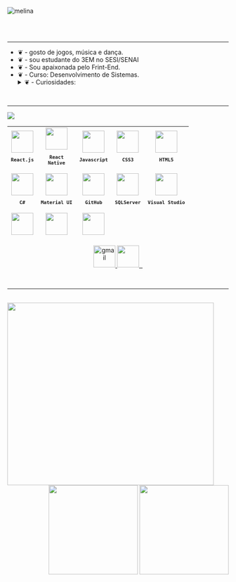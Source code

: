 ![melina](https://github.com/melinamelo/melinamelo/assets/129418404/fdf960b6-1dc0-42b6-8d5b-95ea7ad09ea8)




<br/><br/>
<hr/>
<ul>
  <li>❦ - gosto de jogos, música e dança.</li>
  <li>❦ - sou estudante do 3EM no SESI/SENAI</li>
  <li>❦ - Sou apaixonada pelo Frint-End.</li>
  <li>❦ - Curso: Desenvolvimento de Sistemas.</li>
    <details>
      <summary>❦ - Curiosidades:</summary>
      <ul>
        <li>♡ - 23/09/2006</li>  
        <li>♡ - Sei mais de 50 coreográfias .</li>
      </ul>
    </details>
  </li>
</ul>
<br/>
<hr/>
<div display="flex">
<img src="https://github.com/melinamelo/melinamelo/assets/129418404/e33ad5cc-9d8a-4e2c-adc9-b76a1f4f3f29">

  <table align="right" margin-top="100px" height="255px">
    <tr>
      <td align="center">
          <img src="https://cdn.jsdelivr.net/gh/devicons/devicon@latest/icons/react/react-original.svg" width="50px"/><br/>
          <sub>
            <b>
              <pre>React.js</pre>
            </b>
          </sub>
      </td>
      <td align="center">
          <img src="https://cdn.jsdelivr.net/gh/devicons/devicon@latest/icons/react/react-original.svg" width="50px" /><br/>
          <sub>
            <b>
              <pre>React<br>Native</pre>
            </b>
          </sub>
      </td>
      <td align="center">
          <img src="https://cdn.jsdelivr.net/gh/devicons/devicon@latest/icons/javascript/javascript-plain.svg" width="50px" /><br/>
          <sub>
            <b>
              <pre>Javascript</pre>
            </b>
          </sub>
      </td>
      <td align="center">
          <img src="https://cdn.jsdelivr.net/gh/devicons/devicon@latest/icons/css3/css3-original.svg" width="50px" /><br/>
          <sub>
            <b>
              <pre>CSS3</pre>
            </b>
          </sub>
      </td>
      <td align="center">
          <img src="https://cdn.jsdelivr.net/gh/devicons/devicon@latest/icons/html5/html5-original.svg" width="50px" /><br/>
          <sub>
            <b>
              <pre>HTML5</pre>
            </b>
          </sub>
      </td>
    </tr>
    <tr>
      <td align="center">
          <img src="https://cdn.jsdelivr.net/gh/devicons/devicon@latest/icons/csharp/csharp-original.svg" width="50px" /><br/>
          <sub>
            <b>
              <pre>C#</pre>
            </b>
          </sub>
      </td>
      <td align="center">
         <img src="https://cdn.jsdelivr.net/gh/devicons/devicon@latest/icons/materialui/materialui-original.svg" width="50px"/><br/>
          <sub>
            <b>
              <pre>Material UI</pre>
            </b>
          </sub>
      </td>
        <td align="center">
          <img src="https://skillicons.dev/icons?i=github" width="50px"/></i></i><br/>
          <sub>
            <b>
              <pre>GitHub</pre>
            </b>
          </sub>
      </td>
      <td align="center">
           <img src="https://cdn.jsdelivr.net/gh/devicons/devicon@latest/icons/microsoftsqlserver/microsoftsqlserver-original.svg" width="50px" /><br/>
            <sub>
              <b>
                <pre>SQLServer</pre>
              </b>
            </sub>
        </td>
        <td align="center">
               <img src="https://cdn.jsdelivr.net/gh/devicons/devicon@latest/icons/visualstudio/visualstudio-original.svg" width="50px" /><br/>
                <sub>
                  <b>
                    <pre>Visual Studio</pre>
                  </b>
                </sub>
            </td>
      </tr>
        <td align="center">
            <img src="https://cdn.jsdelivr.net/gh/devicons/devicon@latest/icons/vscode/vscode-original.svg" width="50px" /><br/>
              <sub>
                <b>
                  <pre>VSCode</pre>
                </b>
              </sub>
        </td>
        <td align="center">
            <img src="https://cdn.jsdelivr.net/gh/devicons/devicon@latest/icons/figma/figma-original.svg" width="50px"/><br/>
              <sub>
                <b>
                  <pre>Figma</pre>
                </b>
            </sub>
        </td>
        <td align="center">
          <img src="https://skillicons.dev/icons?i=windows" width="50px"/></i></i><br/>
          <sub>
            <b>
              <pre>Windows</pre>
            </b>
          </sub>
      </td>
    </tr>
  </table>
</div>
<br/><br/>
<hr/>

<br/>
<p align="center">
  <a href="mailto:melinamelo295@gmail.com" target="_blank">
    <img src="https://github.com/melinamelo/melinamelo/assets/129418404/2972584a-4cef-4a2e-afb0-78fcdb5c311f" alt="gmail" height="50px" />
  </a>
  <a href="https://www.instagram.com/melinamelo._/" target="_blank">
    <img src="https://github.com/melinamelo/melinamelo/assets/129418404/bbcbf7bd-d6f9-47e3-a7c6-813fc04bdb1a" height="50px" />
    &nbsp;
  </a>
</p>
<br/>
<hr/>

<br/>
<img align="left" height="415px" width="470px" src="https://luk4x-github-readme-stats.vercel.app/api/top-langs?username=melinamelo&langs_count=8&theme=tokyonight&hide_border=true&custom_title=Top%20Linguagens&cache_seconds=14400" />
<div align="right">
  <img height="203px" src="https://luk4x-github-readme-stats.vercel.app/api?username=melinamelo&theme=tokyonight&hide_border=true&show_icons=true&include_all_commits=true&count_private=true&custom_title=Status%20do%20Github&cache_seconds=14400" />
  <img height="203px" src="https://streak-stats.demolab.com?user=melinamelo&theme=tokyonight&hide_border=true" />
</div>
<br/>

